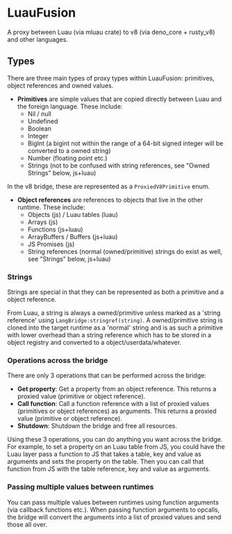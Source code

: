 # LuauFusion

A proxy between Luau (via mluau crate) to v8 (via deno_core + rusty_v8) and other languages.

## Types

There are three main types of proxy types within LuauFusion: primitives, object references and owned values.

- **Primitives** are simple values that are copied directly between Luau and the foreign language. These include:
  - Nil / null 
  - Undefined
  - Boolean
  - Integer 
  - BigInt (a bigint not within the range of a 64-bit signed integer will be converted to a owned string)
  - Number (floating point etc.)
  - Strings (not to be confused with string references, see "Owned Strings" below, js+luau)

In the v8 bridge, these are represented as a ``ProxiedV8Primitive`` enum.

- **Object references** are references to objects that live in the other runtime. These include:
  - Objects (js) / Luau tables (luau)
  - Arrays (js)
  - Functions (js+luau)
  - ArrayBuffers / Buffers (js+luau)
  - JS Promises (js)
  - String references (normal (owned/primitive) strings do exist as well, see "Strings" below, js+luau)

### Strings

Strings are special in that they can be represented as both a primitive and a object reference.

From Luau, a string is always a owned/primitive unless marked as a 'string reference' using ``LangBridge:stringref(string)``. A owned/primitive string is cloned into the target runtime as a 'normal' string and is as such a primitive with lower overhead than a string reference which has to be stored in a object registry and converted to a object/userdata/whatever.

### Operations across the bridge

There are only 3 operations that can be performed across the bridge:

- **Get property**: Get a property from an object reference. This returns a proxied value (primitive or object reference).
- **Call function**: Call a function reference with a list of proxied values (primitives or object references) as arguments. This returns a proxied value (primitive or object reference).
- **Shutdown**: Shutdown the bridge and free all resources.

Using these 3 operations, you can do anything you want across the bridge. For example, to set a property on an Luau table from JS, you could have the Luau layer pass a function to JS that takes a table, key and value as arguments and sets the property on the table. Then you can call that function from JS with the table reference, key and value as arguments.

### Passing multiple values between runtimes

You can pass multiple values between runtimes using function arguments (via callback functions etc.). When passing function arguments to opcalls, the bridge will convert the arguments into a list of proxied values and send those all over.